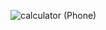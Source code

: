 ![calculator (Phone)](https://github.com/esatiyev/Calculator/assets/108625030/b9b7c63e-a4bd-49d0-863a-196d3f19d42b)

